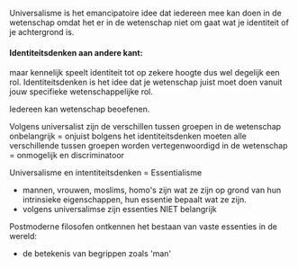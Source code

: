 
Universalisme is het emancipatoire idee dat iedereen mee kan doen in de wetenschap omdat het er in de wetenschap niet om gaat wat je identiteit of je achtergrond is.

#### Identiteitsdenken aan andere kant:
maar kennelijk speelt identiteit tot op zekere hoogte dus wel degelijk een rol.
Identiteitsdenken is het idee dat je wetenschap juist moet doen vanuit jouw specifieke wetenschappelijke rol.


Iedereen kan wetenschap beoefenen.


Volgens universalist zijn de verschillen tussen groepen in de wetenschap onbelangrijk = onjuist
bolgens het identiteitsdenken moeten alle verschillende tussen groepen worden vertegenwoordigd in de wetenschap = onmogelijk en discriminatoor

Universalisme en intentiteitsdenken = Essentialisme
- mannen, vrouwen, moslims, homo's zijn wat ze zijn op grond van hun intrinsieke eigenschappen, hun essentie bepaalt wat ze zijn.
- volgens universalimse zijn essenties NIET belangrijk

Postmoderne filosofen ontkennen het bestaan van vaste essenties in de wereld:
- de betekenis van begrippen zoals 'man'